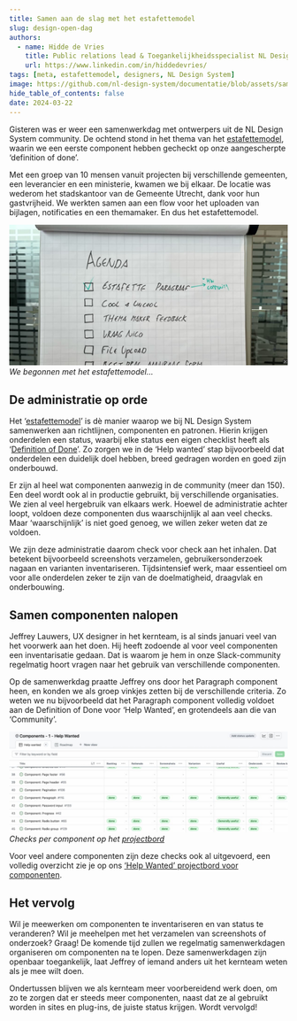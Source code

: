 ```yaml
---
title: Samen aan de slag met het esta­fette­­mo­del
slug: design-open-dag
authors:
  - name: Hidde de Vries
    title: Public relations lead & Toegankelijkheidsspecialist NL Design System
    url: https://www.linkedin.com/in/hiddedevries/
tags: [meta, estafettemodel, designers, NL Design System]
image: https://github.com/nl-design-system/documentatie/blob/assets/samen-aan-de-slag.png?raw=true
hide_table_of_contents: false
date: 2024-03-22
---
```


Gisteren was er weer een samenwerkdag met ontwerpers uit de NL Design System community. De ochtend stond in het thema van het [estafettemodel](/handboek/estafettemodel), waarin we een eerste component hebben gecheckt op onze aangescherpte ‘definition of done’.

Met een groep van 10 mensen vanuit projecten bij verschillende gemeenten, een leverancier en een ministerie, kwamen we bij elkaar. De locatie was wederom het stadskantoor van de Gemeente Utrecht, dank voor hun gastvrijheid. We werkten samen aan een flow voor het uploaden van bijlagen, notificaties en een themamaker. En dus het estafettemodel.

<img src="https://github.com/nl-design-system/documentatie/blob/assets/samenwerkdag-agenda.jpg?raw=true" alt="whiteboard met daarop de agenda, het eerste item, estafette paragrafa is afgevinkt, met toevoeging HW community, eronder staan nog meer items, namelijk cool uncool, thema maker feedback, vraag Nico, file upload" /> _We begonnen met het estafettemodel…_

## De administratie op orde

Het ‘[estafettemodel](/handboek/estafettemodel)’ is dè manier waarop we bij NL Design System samenwerken aan richtlijnen, componenten en patronen. Hierin krijgen onderdelen een status, waarbij elke status een eigen checklist heeft als ‘[Definition of Done](/componenten/definition-of-done)’. Zo zorgen we in de ‘Help wanted’ stap bijvoorbeeld dat onderdelen een duidelijk doel hebben, breed gedragen worden en goed zijn onderbouwd.

Er zijn al heel wat componenten aanwezig in de community (meer dan 150). Een deel wordt ook al in productie gebruikt, bij verschillende organisaties. We zien al veel hergebruik van elkaars werk. Hoewel de administratie achter loopt, voldoen deze componenten dus waarschijnlijk al aan veel checks. Maar ‘waarschijnlijk’ is niet goed genoeg, we willen zeker weten dat ze voldoen.

We zijn deze administratie daarom check voor check aan het inhalen. Dat betekent bijvoorbeeld screenshots verzamelen, gebruikersonderzoek nagaan en varianten inventariseren. Tijdsintensief werk, maar essentieel om voor alle onderdelen zeker te zijn van de doelmatigheid, draagvlak en onderbouwing.

## Samen componenten nalopen

Jeffrey Lauwers, UX designer in het kernteam, is al sinds januari veel van het voorwerk aan het doen. Hij heeft zodoende al voor veel componenten een inventarisatie gedaan. Dat is waarom je hem in onze Slack-community regelmatig hoort vragen naar het gebruik van verschillende componenten.

Op de samenwerkdag praatte Jeffrey ons door het Paragraph component heen, en konden we als groep vinkjes zetten bij de verschillende criteria. Zo weten we nu bijvoorbeeld dat het Paragraph component volledig voldoet aan de Definition of Done voor ‘Help Wanted’, en grotendeels aan die van ‘Community’.

<img src="https://github.com/nl-design-system/documentatie/blob/assets/components-bord-1.jpg?raw=true" alt="een GitHub projectbord genaamd Components - 1 - Help Wanted met daarop componenten in rijen per component en kolommen per status, waarbij 3 van de acht rijen vooral  groene statussen staan" /> _Checks per component op het [projectbord](https://github.com/orgs/nl-design-system/projects/27/views/1)_

Voor veel andere componenten zijn deze checks ook al uitgevoerd, een volledig overzicht zie je op ons [‘Help Wanted’ projectbord voor componenten](https://github.com/orgs/nl-design-system/projects/27/views/1).

## Het vervolg

Wil je meewerken om componenten te inventariseren en van status te veranderen? Wil je meehelpen met het verzamelen van screenshots of onderzoek? Graag! De komende tijd zullen we regelmatig samenwerkdagen organiseren om componenten na te lopen. Deze samenwerkdagen zijn openbaar toegankelijk, laat Jeffrey of iemand anders uit het kernteam weten als je mee wilt doen.

Ondertussen blijven we als kernteam meer voorbereidend werk doen, om zo te zorgen dat er steeds meer componenten, naast dat ze al gebruikt worden in sites en plug-ins, de juiste status krijgen. Wordt vervolgd!
